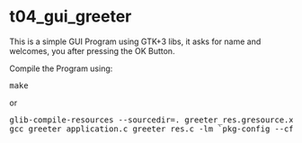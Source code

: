 # t04_gui_greeter
  
This is a simple GUI Program using GTK+3 libs, it asks for name and welcomes, you after pressing the OK Button.  
  
Compile the Program using:  
<pre>
make
</pre>
or  
<pre>
glib-compile-resources --sourcedir=. greeter_res.gresource.xml --generate-source
gcc greeter_application.c greeter_res.c -lm `pkg-config --cflags --libs gtk+-3.0` -Wall -g -o greeter
</pre>
